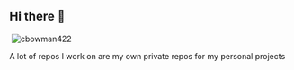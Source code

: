 ## Hi there 👋

<p>&nbsp;<img align="center" src="https://github-readme-stats.vercel.app/api?username=AustinGitHub&show_icons=true&theme=dark&title_color=bdbdbd&text_color=bdbdbd&locale=en" alt="cbowman422" /></p>

A lot of repos I work on are my own private repos for my personal projects 

